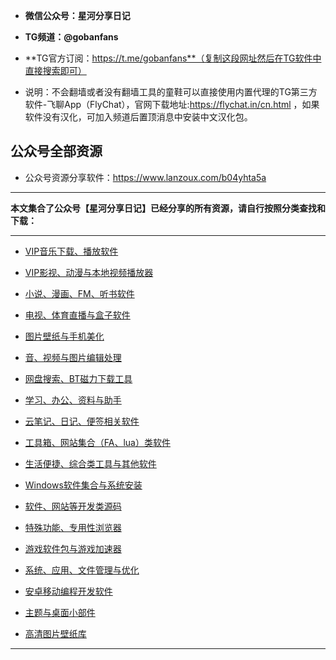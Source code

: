 - **微信公众号：星河分享日记**

- **TG频道：@gobanfans**

 - **TG官方订阅：https://t.me/gobanfans**（复制这段网址然后在TG软件中直接搜索即可）
  - 说明：不会翻墙或者没有翻墙工具的童鞋可以直接使用内置代理的TG第三方软件-飞聊App（FlyChat），官网下载地址:https://flychat.in/cn.html ，如果软件没有汉化，可加入频道后置顶消息中安装中文汉化包。


公众号全部资源
----------
- 公众号资源分享软件：https://www.lanzoux.com/b04yhta5a

----------

**本文集合了公众号【星河分享日记】已经分享的所有资源，请自行按照分类查找和下载：**

----------
 - [VIP音乐下载、播放软件][1]
 
 - [VIP影视、动漫与本地视频播放器][2]
 
 - [小说、漫画、FM、听书软件][3]
 
 - [电视、体育直播与盒子软件][4]
 
 - [图片壁纸与手机美化][5]
 
 - [音、视频与图片编辑处理][6]
 
 - [网盘搜索、BT磁力下载工具][7]
 
 - [学习、办公、资料与助手][8]

 - [云笔记、日记、便签相关软件][9]
 
 - [工具箱、网站集合（FA、lua）类软件][10]
  
 - [生活便捷、综合类工具与其他软件][11]
 
 - [Windows软件集合与系统安装][12]
 
 - [软件、网站等开发类源码][13]
 
 - [特殊功能、专用性浏览器][14]
 
 - [游戏软件包与游戏加速器][15]
 
 - [系统、应用、文件管理与优化][16]
 
 - [安卓移动编程开发软件][17]

 - [主题与桌面小部件][18]

 - [高清图片壁纸库][19]

----------


  [1]: https://www.lanzous.com/b04xyl1mb
  [2]: https://www.lanzous.com/b04xyl1nc
  [3]: https://www.lanzous.com/b04xyl25a
  [4]: https://www.lanzous.com/b04xyl27c
  [5]: https://www.lanzous.com/b04xyl26b
  [6]: https://www.lanzous.com/b04y0znda
  [7]: https://www.lanzous.com/b04xyl28d
  [8]: https://www.lanzous.com/b04xyl2sd
  [9]: https://www.lanzous.com/b04y8rttc
  [10]: https://www.lanzous.com/b04y8rv6b
  [11]: https://www.lanzous.com/b04xyl2te
  [12]: https://www.lanzous.com/b04xyl31c
  [13]: https://www.lanzous.com/b04y19ifc
  [14]: https://www.lanzous.com/b04xzog9c
  [15]: https://www.lanzous.com/b04y0znli
  [16]: https://www.lanzous.com/b04xyl33e
  [17]: https://www.lanzous.com/b04y8rtzi
  [18]: https://www.lanzous.com/b04y7r07a
  [19]: https://www.lanzous.com/b04y6file
